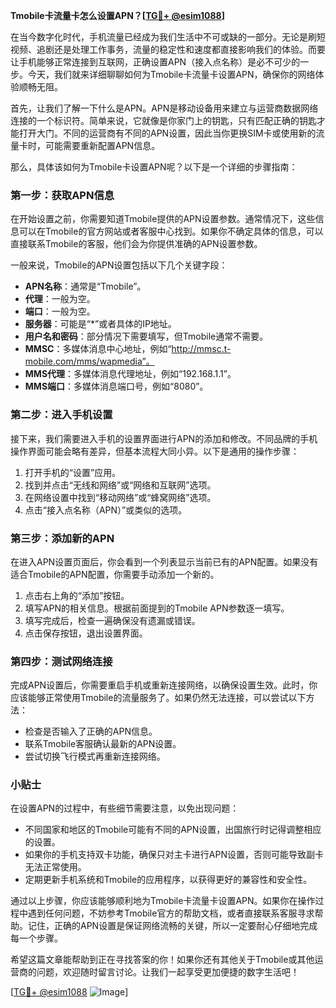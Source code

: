 **Tmobile卡流量卡怎么设置APN？[[TG💪+ @esim1088](https://t.me/s/esim1088)]**

在当今数字化时代，手机流量已经成为我们生活中不可或缺的一部分。无论是刷短视频、追剧还是处理工作事务，流量的稳定性和速度都直接影响我们的体验。而要让手机能够正常连接到互联网，正确设置APN（接入点名称）是必不可少的一步。今天，我们就来详细聊聊如何为Tmobile卡流量卡设置APN，确保你的网络体验顺畅无阻。

首先，让我们了解一下什么是APN。APN是移动设备用来建立与运营商数据网络连接的一个标识符。简单来说，它就像是你家门上的钥匙，只有匹配正确的钥匙才能打开大门。不同的运营商有不同的APN设置，因此当你更换SIM卡或使用新的流量卡时，可能需要重新配置APN信息。

那么，具体该如何为Tmobile卡设置APN呢？以下是一个详细的步骤指南：

### 第一步：获取APN信息

在开始设置之前，你需要知道Tmobile提供的APN设置参数。通常情况下，这些信息可以在Tmobile的官方网站或者客服中心找到。如果你不确定具体的信息，可以直接联系Tmobile的客服，他们会为你提供准确的APN设置参数。

一般来说，Tmobile的APN设置包括以下几个关键字段：
- **APN名称**：通常是“Tmobile”。
- **代理**：一般为空。
- **端口**：一般为空。
- **服务器**：可能是“*”或者具体的IP地址。
- **用户名和密码**：部分情况下需要填写，但Tmobile通常不需要。
- **MMSC**：多媒体消息中心地址，例如“http://mmsc.t-mobile.com/mms/wapmedia”。
- **MMS代理**：多媒体消息代理地址，例如“192.168.1.1”。
- **MMS端口**：多媒体消息端口号，例如“8080”。

### 第二步：进入手机设置

接下来，我们需要进入手机的设置界面进行APN的添加和修改。不同品牌的手机操作界面可能会略有差异，但基本流程大同小异。以下是通用的操作步骤：

1. 打开手机的“设置”应用。
2. 找到并点击“无线和网络”或“网络和互联网”选项。
3. 在网络设置中找到“移动网络”或“蜂窝网络”选项。
4. 点击“接入点名称（APN）”或类似的选项。

### 第三步：添加新的APN

在进入APN设置页面后，你会看到一个列表显示当前已有的APN配置。如果没有适合Tmobile的APN配置，你需要手动添加一个新的。

1. 点击右上角的“添加”按钮。
2. 填写APN的相关信息。根据前面提到的Tmobile APN参数逐一填写。
3. 填写完成后，检查一遍确保没有遗漏或错误。
4. 点击保存按钮，退出设置界面。

### 第四步：测试网络连接

完成APN设置后，你需要重启手机或重新连接网络，以确保设置生效。此时，你应该能够正常使用Tmobile的流量服务了。如果仍然无法连接，可以尝试以下方法：

- 检查是否输入了正确的APN信息。
- 联系Tmobile客服确认最新的APN设置。
- 尝试切换飞行模式再重新连接网络。

### 小贴士

在设置APN的过程中，有些细节需要注意，以免出现问题：
- 不同国家和地区的Tmobile可能有不同的APN设置，出国旅行时记得调整相应的设置。
- 如果你的手机支持双卡功能，确保只对主卡进行APN设置，否则可能导致副卡无法正常使用。
- 定期更新手机系统和Tmobile的应用程序，以获得更好的兼容性和安全性。

通过以上步骤，你应该能够顺利地为Tmobile卡流量卡设置APN。如果你在操作过程中遇到任何问题，不妨参考Tmobile官方的帮助文档，或者直接联系客服寻求帮助。记住，正确的APN设置是保证网络流畅的关键，所以一定要耐心仔细地完成每一个步骤。

希望这篇文章能帮助到正在寻找答案的你！如果你还有其他关于Tmobile或其他运营商的问题，欢迎随时留言讨论。让我们一起享受更加便捷的数字生活吧！

[[TG💪+ @esim1088](https://t.me/s/esim1088) ![Image](https://i.postimg.cc/4NQfJmqS/Snipaste-2025-05-13-00-14-12.png)]